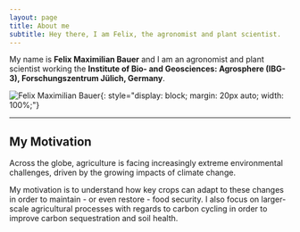 ```yaml
---
layout: page
title: About me
subtitle: Hey there, I am Felix, the agronomist and plant scientist.
---
```



My name is **Felix Maximilian Bauer** and I am an agronomist and plant scientist working the **Institute of Bio- and Geosciences: Agrosphere (IBG-3), Forschungszentrum Jülich, Germany**.

![Felix Maximilian Bauer](/assets/img/rhizo.JPG){: style="display: block; margin: 20px auto; width: 100%;"}

---

## My Motivation

Across the globe, agriculture is facing increasingly extreme environmental challenges, driven by the growing impacts of climate change.

My motivation is to understand how key crops can adapt to these changes in order to maintain - or even restore - food security. I also focus on larger-scale agricultural processes with regards to carbon cycling in order to improve carbon sequestration and soil health.
